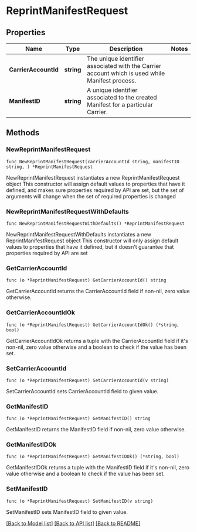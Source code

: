 # ReprintManifestRequest

## Properties

Name | Type | Description | Notes
------------ | ------------- | ------------- | -------------
**CarrierAccountId** | **string** | The unique identifier associated with the Carrier account which is used while Manifest process. | 
**ManifestID** | **string** | A unique identifier associated to the created Manifest for a particular Carrier. | 

## Methods

### NewReprintManifestRequest

`func NewReprintManifestRequest(carrierAccountId string, manifestID string, ) *ReprintManifestRequest`

NewReprintManifestRequest instantiates a new ReprintManifestRequest object
This constructor will assign default values to properties that have it defined,
and makes sure properties required by API are set, but the set of arguments
will change when the set of required properties is changed

### NewReprintManifestRequestWithDefaults

`func NewReprintManifestRequestWithDefaults() *ReprintManifestRequest`

NewReprintManifestRequestWithDefaults instantiates a new ReprintManifestRequest object
This constructor will only assign default values to properties that have it defined,
but it doesn't guarantee that properties required by API are set

### GetCarrierAccountId

`func (o *ReprintManifestRequest) GetCarrierAccountId() string`

GetCarrierAccountId returns the CarrierAccountId field if non-nil, zero value otherwise.

### GetCarrierAccountIdOk

`func (o *ReprintManifestRequest) GetCarrierAccountIdOk() (*string, bool)`

GetCarrierAccountIdOk returns a tuple with the CarrierAccountId field if it's non-nil, zero value otherwise
and a boolean to check if the value has been set.

### SetCarrierAccountId

`func (o *ReprintManifestRequest) SetCarrierAccountId(v string)`

SetCarrierAccountId sets CarrierAccountId field to given value.


### GetManifestID

`func (o *ReprintManifestRequest) GetManifestID() string`

GetManifestID returns the ManifestID field if non-nil, zero value otherwise.

### GetManifestIDOk

`func (o *ReprintManifestRequest) GetManifestIDOk() (*string, bool)`

GetManifestIDOk returns a tuple with the ManifestID field if it's non-nil, zero value otherwise
and a boolean to check if the value has been set.

### SetManifestID

`func (o *ReprintManifestRequest) SetManifestID(v string)`

SetManifestID sets ManifestID field to given value.



[[Back to Model list]](../README.md#documentation-for-models) [[Back to API list]](../README.md#documentation-for-api-endpoints) [[Back to README]](../README.md)


